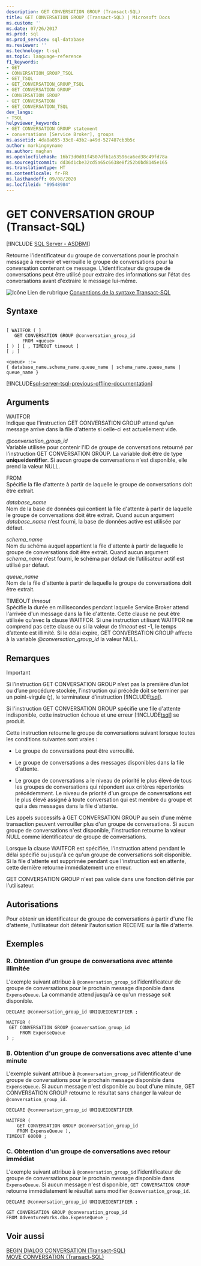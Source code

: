 ```yaml
---
description: GET CONVERSATION GROUP (Transact-SQL)
title: GET CONVERSATION GROUP (Transact-SQL) | Microsoft Docs
ms.custom: ''
ms.date: 07/26/2017
ms.prod: sql
ms.prod_service: sql-database
ms.reviewer: ''
ms.technology: t-sql
ms.topic: language-reference
f1_keywords:
- GET
- CONVERSATION_GROUP_TSQL
- GET_TSQL
- GET_CONVERSATION_GROUP_TSQL
- GET CONVERSATION GROUP
- CONVERSATION GROUP
- GET CONVERSATION
- GET_CONVERSATION_TSQL
dev_langs:
- TSQL
helpviewer_keywords:
- GET CONVERSATION GROUP statement
- conversations [Service Broker], groups
ms.assetid: 4da8a855-33c0-43b2-a49d-527487cb3b5c
author: markingmyname
ms.author: maghan
ms.openlocfilehash: 16b73d0d01f4507dfb1a53596ca6ed38c49fd78a
ms.sourcegitcommit: dd36d1cbe32cd5a65c6638e8f252b0bd8145e165
ms.translationtype: HT
ms.contentlocale: fr-FR
ms.lasthandoff: 09/08/2020
ms.locfileid: "89548984"
---
```

# <a name="get-conversation-group-transact-sql"></a>GET CONVERSATION GROUP (Transact-SQL)
[!INCLUDE [SQL Server - ASDBMI](../../includes/applies-to-version/sql-asdbmi.md)]

  Retourne l'identificateur du groupe de conversations pour le prochain message à recevoir et verrouille le groupe de conversations pour la conversation contenant ce message. L'identificateur du groupe de conversations peut être utilisé pour extraire des informations sur l'état des conversations avant d'extraire le message lui-même.  
  
 ![Icône Lien de rubrique](../../database-engine/configure-windows/media/topic-link.gif "Icône du lien de rubrique") [Conventions de la syntaxe Transact-SQL](../../t-sql/language-elements/transact-sql-syntax-conventions-transact-sql.md)  
  
## <a name="syntax"></a>Syntaxe  
  
```syntaxsql
  
[ WAITFOR ( ]  
   GET CONVERSATION GROUP @conversation_group_id  
      FROM <queue>  
[ ) ] [ , TIMEOUT timeout ]  
[ ; ]  
  
<queue> ::=  
{ database_name.schema_name.queue_name | schema_name.queue_name | queue_name }  
```  
  
[!INCLUDE[sql-server-tsql-previous-offline-documentation](../../includes/sql-server-tsql-previous-offline-documentation.md)]

## <a name="arguments"></a>Arguments
 WAITFOR  
 Indique que l'instruction GET CONVERSATION GROUP attend qu'un message arrive dans la file d'attente si celle-ci est actuellement vide.  
  
 *\@conversation_group_id*  
 Variable utilisée pour contenir l'ID de groupe de conversations retourné par l'instruction GET CONVERSATION GROUP. La variable doit être de type **uniqueidentifier**. Si aucun groupe de conversations n'est disponible, elle prend la valeur NULL.  
  
 FROM  
 Spécifie la file d'attente à partir de laquelle le groupe de conversations doit être extrait.  
  
 *database_name*  
 Nom de la base de données qui contient la file d'attente à partir de laquelle le groupe de conversations doit être extrait. Quand aucun argument *database_name* n’est fourni, la base de données active est utilisée par défaut.  
  
 *schema_name*  
 Nom du schéma auquel appartient la file d'attente à partir de laquelle le groupe de conversations doit être extrait. Quand aucun argument *schema_name* n’est fourni, le schéma par défaut de l’utilisateur actif est utilisé par défaut.  
  
 *queue_name*  
 Nom de la file d'attente à partir de laquelle le groupe de conversations doit être extrait.  
  
 TIMEOUT *timeout*  
 Spécifie la durée en millisecondes pendant laquelle Service Broker attend l'arrivée d'un message dans la file d'attente. Cette clause ne peut être utilisée qu’avec la clause WAITFOR. Si une instruction utilisant WAITFOR ne comprend pas cette clause ou si la valeur de *timeout* est -1, le temps d’attente est illimité. Si le délai expire, GET CONVERSATION GROUP affecte à la variable *\@conversation_group_id* la valeur NULL.  
  
## <a name="remarks"></a>Remarques  
  
> [!IMPORTANT]  
>  Si l’instruction GET CONVERSATION GROUP n’est pas la première d’un lot ou d’une procédure stockée, l’instruction qui précède doit se terminer par un point-virgule (**;**), le terminateur d’instruction [!INCLUDE[tsql](../../includes/tsql-md.md)].  
  
 Si l'instruction GET CONVERSATION GROUP spécifie une file d'attente indisponible, cette instruction échoue et une erreur [!INCLUDE[tsql](../../includes/tsql-md.md)] se produit.  
  
 Cette instruction retourne le groupe de conversations suivant lorsque toutes les conditions suivantes sont vraies :  
  
-   Le groupe de conversations peut être verrouillé.  
  
-   Le groupe de conversations a des messages disponibles dans la file d'attente.  
  
-   Le groupe de conversations a le niveau de priorité le plus élevé de tous les groupes de conversations qui répondent aux critères répertoriés précédemment. Le niveau de priorité d'un groupe de conversations est le plus élevé assigné à toute conversation qui est membre du groupe et qui a des messages dans la file d'attente.  
  
 Les appels successifs à GET CONVERSATION GROUP au sein d'une même transaction peuvent verrouiller plus d'un groupe de conversations. Si aucun groupe de conversations n'est disponible, l'instruction retourne la valeur NULL comme identificateur de groupe de conversations.  
  
 Lorsque la clause WAITFOR est spécifiée, l'instruction attend pendant le délai spécifié ou jusqu'à ce qu'un groupe de conversations soit disponible. Si la file d'attente est supprimée pendant que l'instruction est en attente, cette dernière retourne immédiatement une erreur.  
  
 GET CONVERSATION GROUP n'est pas valide dans une fonction définie par l'utilisateur.  
  
## <a name="permissions"></a>Autorisations  
 Pour obtenir un identificateur de groupe de conversations à partir d'une file d'attente, l'utilisateur doit détenir l'autorisation RECEIVE sur la file d'attente.  
  
## <a name="examples"></a>Exemples  
  
### <a name="a-getting-a-conversation-group-waiting-indefinitely"></a>R. Obtention d'un groupe de conversations avec attente illimitée  
 L'exemple suivant attribue à `@conversation_group_id` l'identificateur de groupe de conversations pour le prochain message disponible dans `ExpenseQueue`. La commande attend jusqu'à ce qu'un message soit disponible.  
  
```  
DECLARE @conversation_group_id UNIQUEIDENTIFIER ;  
  
WAITFOR (  
 GET CONVERSATION GROUP @conversation_group_id  
     FROM ExpenseQueue  
) ;  
```  
  
### <a name="b-getting-a-conversation-group-waiting-one-minute"></a>B. Obtention d'un groupe de conversations avec attente d'une minute  
 L'exemple suivant attribue à `@conversation_group_id` l'identificateur de groupe de conversations pour le prochain message disponible dans `ExpenseQueue`. Si aucun message n'est disponible au bout d'une minute, GET CONVERSATION GROUP retourne le résultat sans changer la valeur de `@conversation_group_id`.  
  
```  
DECLARE @conversation_group_id UNIQUEIDENTIFIER  
  
WAITFOR (  
    GET CONVERSATION GROUP @conversation_group_id   
    FROM ExpenseQueue ),  
TIMEOUT 60000 ;  
```  
  
### <a name="c-getting-a-conversation-group-returning-immediately"></a>C. Obtention d'un groupe de conversations avec retour immédiat  
 L'exemple suivant attribue à `@conversation_group_id` l'identificateur de groupe de conversations pour le prochain message disponible dans `ExpenseQueue`. Si aucun message n'est disponible, `GET CONVERSATION GROUP` retourne immédiatement le résultat sans modifier `@conversation_group_id`.  
  
```  
DECLARE @conversation_group_id UNIQUEIDENTIFIER ;  
  
GET CONVERSATION GROUP @conversation_group_id  
FROM AdventureWorks.dbo.ExpenseQueue ;  
```  
  
## <a name="see-also"></a>Voir aussi  
 [BEGIN DIALOG CONVERSATION &#40;Transact-SQL&#41;](../../t-sql/statements/begin-dialog-conversation-transact-sql.md)   
 [MOVE CONVERSATION &#40;Transact-SQL&#41;](../../t-sql/statements/move-conversation-transact-sql.md)  
  
  
